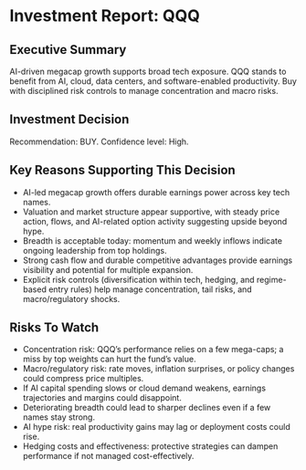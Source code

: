 # Investment Report: QQQ
## Executive Summary
AI-driven megacap growth supports broad tech exposure. QQQ stands to benefit from AI, cloud, data centers, and software-enabled productivity. Buy with disciplined risk controls to manage concentration and macro risks.
## Investment Decision
Recommendation: BUY. Confidence level: High.
## Key Reasons Supporting This Decision
- AI-led megacap growth offers durable earnings power across key tech names.
- Valuation and market structure appear supportive, with steady price action, flows, and AI-related option activity suggesting upside beyond hype.
- Breadth is acceptable today: momentum and weekly inflows indicate ongoing leadership from top holdings.
- Strong cash flow and durable competitive advantages provide earnings visibility and potential for multiple expansion.
- Explicit risk controls (diversification within tech, hedging, and regime-based entry rules) help manage concentration, tail risks, and macro/regulatory shocks.
## Risks To Watch
- Concentration risk: QQQ’s performance relies on a few mega-caps; a miss by top weights can hurt the fund’s value.
- Macro/regulatory risk: rate moves, inflation surprises, or policy changes could compress price multiples.
- If AI capital spending slows or cloud demand weakens, earnings trajectories and margins could disappoint.
- Deteriorating breadth could lead to sharper declines even if a few names stay strong.
- AI hype risk: real productivity gains may lag or deployment costs could rise.
- Hedging costs and effectiveness: protective strategies can dampen performance if not managed cost-effectively.